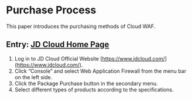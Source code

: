 # Purchase Process

This paper introduces the purchasing methods of Cloud WAF.

## Entry: [JD Cloud Home Page](https://www.jdcloud.com)

1. Log in to JD Cloud Official Website [https://www.jdcloud.com/](https://www.jdcloud.com/).
2. Click “Console” and select Web Application Firewall from the menu bar on the left side.
3. Click the Package Purchase button in the secondary menu.
4. Select different types of products according to the specifications.

